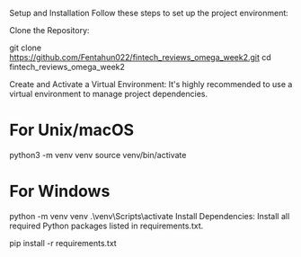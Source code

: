Setup and Installation
Follow these steps to set up the project environment:

Clone the Repository:

git clone https://github.com/Fentahun022/fintech_reviews_omega_week2.git
cd fintech_reviews_omega_week2

Create and Activate a Virtual Environment: It's highly recommended to use a virtual environment to manage project dependencies.

# For Unix/macOS
python3 -m venv venv
source venv/bin/activate

# For Windows
python -m venv venv
.\venv\Scripts\activate
Install Dependencies: Install all required Python packages listed in requirements.txt.

pip install -r requirements.txt